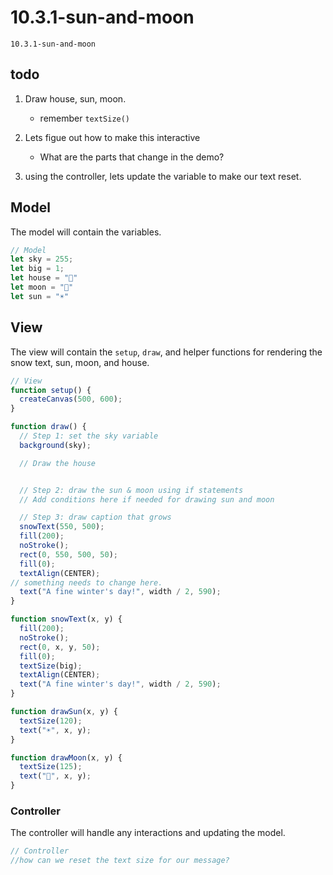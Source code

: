 # 10.3.1-sun-and-moon
```
10.3.1-sun-and-moon
```

## todo
1. Draw house, sun, moon.
    - remember `textSize()`
    
3.  Lets figue out how to make this interactive
    - What are the parts that change in the demo?
3. using the controller, lets update the variable to make our text reset. 
## Model
The model will contain the variables.

```javascript
// Model
let sky = 255;
let big = 1;
let house = "🏡"
let moon = "🌚"
let sun = "☀️"
```

## View
The view will contain the `setup`, `draw`, and helper functions for rendering the snow text, sun, moon, and house.

```javascript
// View
function setup() {
  createCanvas(500, 600);
}

function draw() {
  // Step 1: set the sky variable
  background(sky);

  // Draw the house


  // Step 2: draw the sun & moon using if statements
  // Add conditions here if needed for drawing sun and moon

  // Step 3: draw caption that grows
  snowText(550, 500);
  fill(200);
  noStroke();
  rect(0, 550, 500, 50);
  fill(0);
  textAlign(CENTER);
// something needs to change here.
  text("A fine winter's day!", width / 2, 590);
}

function snowText(x, y) {
  fill(200);
  noStroke();
  rect(0, x, y, 50);
  fill(0);
  textSize(big);
  textAlign(CENTER);
  text("A fine winter's day!", width / 2, 590);
}

function drawSun(x, y) {
  textSize(120);
  text("☀️", x, y);
}

function drawMoon(x, y) {
  textSize(125);
  text("🌚", x, y);
}


```

### Controller
The controller will handle any interactions and updating the model.

```javascript
// Controller
//how can we reset the text size for our message?

```


